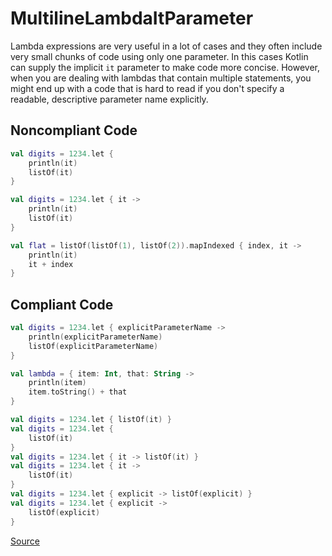# MultilineLambdaItParameter

Lambda expressions are very useful in a lot of cases and they often include very small chunks of
code using only one parameter. In this cases Kotlin can supply the implicit `it` parameter
to make code more concise. However, when you are dealing with lambdas that contain multiple statements,
you might end up with a code that is hard to read if you don't specify a readable, descriptive parameter name
explicitly.

## Noncompliant Code

```kotlin
val digits = 1234.let {
    println(it)
    listOf(it)
}

val digits = 1234.let { it ->
    println(it)
    listOf(it)
}

val flat = listOf(listOf(1), listOf(2)).mapIndexed { index, it ->
    println(it)
    it + index
}
```
## Compliant Code

```kotlin
val digits = 1234.let { explicitParameterName ->
    println(explicitParameterName)
    listOf(explicitParameterName)
}

val lambda = { item: Int, that: String ->
    println(item)
    item.toString() + that
}

val digits = 1234.let { listOf(it) }
val digits = 1234.let {
    listOf(it)
}
val digits = 1234.let { it -> listOf(it) }
val digits = 1234.let { it ->
    listOf(it)
}
val digits = 1234.let { explicit -> listOf(explicit) }
val digits = 1234.let { explicit ->
    listOf(explicit)
}
```

[Source](https://arturbosch.github.io/detekt/style.html#multilinelambdaitparameter)
